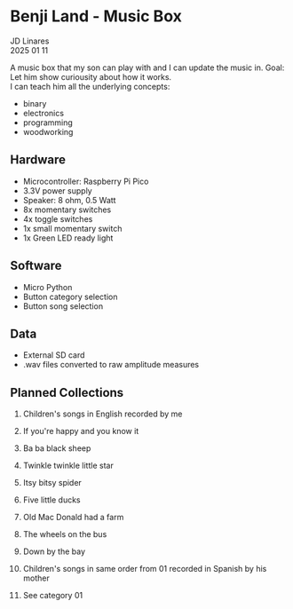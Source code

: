 # Benji Land - Music Box
JD Linares   
2025 01 11

A music box that my son can play with and I can update the music in. 
Goal: 
Let him show curiousity about how it works.  
I can teach him all the underlying concepts: 
- binary 
- electronics
- programming
- woodworking


## Hardware
- Microcontroller: Raspberry Pi Pico 
- 3.3V power supply
- Speaker: 8 ohm, 0.5 Watt
- 8x momentary switches
- 4x toggle switches
- 1x small momentary switch
- 1x Green LED ready light


## Software
- Micro Python
- Button category selection
- Button song selection


## Data
- External SD card
- .wav files converted to raw amplitude measures


## Planned Collections
1. Children's songs in English recorded by me   
  1. If you're happy and you know it
  2. Ba ba black sheep
  3. Twinkle twinkle little star
  4. Itsy bitsy spider
  5. Five little ducks
  6. Old Mac Donald had a farm
  7. The wheels on the bus
  8. Down by the bay

2. Children's songs in same order from 01 recorded in Spanish by his mother
  1. See category 01














